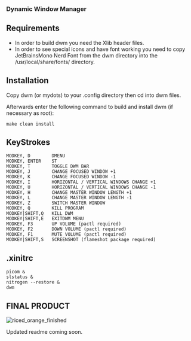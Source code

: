 ### Dynamic Window Manager

Requirements
------------
- In order to build dwm you need the Xlib header files.
- In order to see special icons and have font working you need to copy JetBrainsMono Nerd Font from the dwm directory into the /usr/local/share/fonts/ directory.


Installation
------------
Copy dwm (or mydots) to your .config directory then cd into dwm files.

Afterwards enter the following command to build and install dwm (if
necessary as root):

    make clean install

KeyStrokes
----------
```
MODKEY, D        DMENU
MODKEY, ENTER    ST
MODKEY, T        TOGGLE DWM BAR
MODKEY, J        CHANGE FOCUSED WINDOW +1
MODKEY, K        CHANGE FOCUSED WINDOW -1
MODKEY, I        HORIZONTAL / VERTICAL WINDOWS CHANGE +1
MODKEY, U        HORIZONTAL / VERTICAL WINDOWS CHANGE -1
MODKEY, H        CHANGE MASTER WINDOW LENGTH +1
MODKEY, L        CHANGE MASTER WINDOW LENGTH -1
MODKEY, Z        SWITCH MASTER WINDOW
MODKEY, Q        KILL PROGRAM
MODKEY|SHIFT,Q   KILL DWM
MODKEY|SHIFT,E   EXITDWM MENU
MODKEY, F3       UP VOLUME (pactl required)
MODKEY, F2       DOWN VOLUME (pactl required)
MODKEY, F1       MUTE VOLUME (pactl required)
MODKEY|SHIFT,S   SCREENSHOT (flameshot package required)
```

.xinitrc
--------
```
picom &
slstatus &
nitrogen --restore &
dwm
```



FINAL PRODUCT
-------------

![riced_orange_finished](https://github.com/user-attachments/assets/0b30deab-27b8-463f-87cc-f7c8894c5f84)

Updated readme coming soon.
